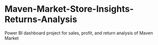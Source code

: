 # Maven-Market-Store-Insights-Returns-Analysis
Power BI dashboard project for sales, profit, and return analysis of Maven Market
